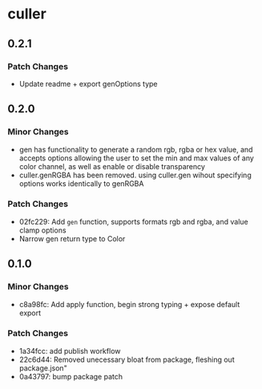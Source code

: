 # culler

## 0.2.1

### Patch Changes

- Update readme + export genOptions type

## 0.2.0

### Minor Changes

- gen has functionality to generate a random rgb, rgba or hex value, and accepts options allowing the user to set the min and max values of any color channel, as well as enable or disable transparency
- culler.genRGBA has been removed. using culler.gen wihout specifying options works identically to genRGBA

### Patch Changes

- 02fc229: Add `gen` function, supports formats rgb and rgba, and value clamp options
- Narrow gen return type to Color

## 0.1.0

### Minor Changes

- c8a98fc: Add apply function, begin strong typing + expose default export

### Patch Changes

- 1a34fcc: add publish workflow
- 22c6d44: Removed unecessary bloat from package, fleshing out package.json"
- 0a43797: bump package patch
